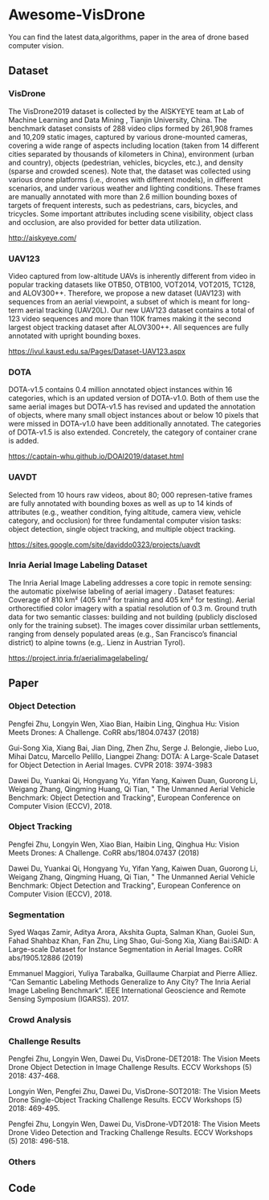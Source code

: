 # Awesome-VisDrone
You can find the latest data,algorithms, paper in the area of drone based computer vision. 

## Dataset

### VisDrone
The VisDrone2019 dataset is collected by the AISKYEYE team at Lab of Machine Learning and Data Mining , Tianjin University, China. The benchmark dataset consists of 288 video clips formed by 261,908 frames and 10,209 static images, captured by various drone-mounted cameras, covering a wide range of aspects including location (taken from 14 different cities separated by thousands of kilometers in China), environment (urban and country), objects (pedestrian, vehicles, bicycles, etc.), and density (sparse and crowded scenes). Note that, the dataset was collected using various drone platforms (i.e., drones with different models), in different scenarios, and under various weather and lighting conditions. These frames are manually annotated with more than 2.6 million bounding boxes of targets of frequent interests, such as pedestrians, cars, bicycles, and tricycles. Some important attributes including scene visibility, object class and occlusion, are also provided for better data utilization.

http://aiskyeye.com/

### UAV123
Video captured from low-altitude UAVs is inherently different from video in popular tracking datasets like OTB50, OTB100, VOT2014, VOT2015, TC128, and ALOV300++. Therefore, we propose a new dataset (UAV123) with sequences from an aerial viewpoint, a subset of which is meant for long-term aerial tracking (UAV20L). Our new UAV123 dataset contains a total of 123 video sequences and more than 110K frames making it the second largest object tracking dataset after ALOV300++. All sequences are fully annotated with upright bounding boxes. 

https://ivul.kaust.edu.sa/Pages/Dataset-UAV123.aspx

### DOTA
DOTA-v1.5 contains 0.4 million annotated object instances within 16 categories, which is an updated version of DOTA-v1.0. Both of them use the same aerial images but DOTA-v1.5 has revised and updated the annotation of objects, where many small object instances about or below 10 pixels that were missed in DOTA-v1.0 have been additionally annotated. The categories of DOTA-v1.5 is also extended. Concretely, the category of container crane is added.

https://captain-whu.github.io/DOAI2019/dataset.html


### UAVDT
Selected from 10 hours raw videos, about 80; 000 represen-tative frames are fully annotated with bounding boxes as well as up to 14 kinds of attributes (e.g., weather condition, fying altitude, camera view, vehicle category, and occlusion) for three fundamental computer vision tasks: object detection, single object tracking, and multiple object tracking. 

https://sites.google.com/site/daviddo0323/projects/uavdt

### Inria Aerial Image Labeling Dataset
The Inria Aerial Image Labeling addresses a core topic in remote sensing: the automatic pixelwise labeling of aerial imagery .
Dataset features:
Coverage of 810 km² (405 km² for training and 405 km² for testing).
Aerial orthorectified color imagery with a spatial resolution of 0.3 m.
Ground truth data for two semantic classes: building and not building (publicly disclosed only for the training subset).
The images cover dissimilar urban settlements, ranging from densely populated areas (e.g., San Francisco’s financial district) to alpine towns (e.g,. Lienz in Austrian Tyrol).

https://project.inria.fr/aerialimagelabeling/


## Paper 


### Object Detection

Pengfei Zhu, Longyin Wen, Xiao Bian, Haibin Ling, Qinghua Hu: Vision Meets Drones: A Challenge. CoRR abs/1804.07437 (2018)

Gui-Song Xia, Xiang Bai, Jian Ding, Zhen Zhu, Serge J. Belongie, Jiebo Luo, Mihai Datcu, Marcello Pelillo, Liangpei Zhang:
DOTA: A Large-Scale Dataset for Object Detection in Aerial Images. CVPR 2018: 3974-3983

Dawei Du, Yuankai Qi, Hongyang Yu, Yifan Yang, Kaiwen Duan, Guorong Li, Weigang Zhang, Qingming Huang, Qi Tian, " The Unmanned Aerial Vehicle Benchmark: Object Detection and Tracking", European Conference on Computer Vision (ECCV), 2018. 

### Object Tracking 

Pengfei Zhu, Longyin Wen, Xiao Bian, Haibin Ling, Qinghua Hu: Vision Meets Drones: A Challenge. CoRR abs/1804.07437 (2018)

Dawei Du, Yuankai Qi, Hongyang Yu, Yifan Yang, Kaiwen Duan, Guorong Li, Weigang Zhang, Qingming Huang, Qi Tian, " The Unmanned Aerial Vehicle Benchmark: Object Detection and Tracking", European Conference on Computer Vision (ECCV), 2018. 


###  Segmentation 

Syed Waqas Zamir, Aditya Arora, Akshita Gupta, Salman Khan, Guolei Sun, Fahad Shahbaz Khan, Fan Zhu, Ling Shao, Gui-Song Xia, Xiang Bai:iSAID: A Large-scale Dataset for Instance Segmentation in Aerial Images. CoRR abs/1905.12886 (2019)

Emmanuel Maggiori, Yuliya Tarabalka, Guillaume Charpiat and Pierre Alliez. “Can Semantic Labeling Methods Generalize to Any City? The Inria Aerial Image Labeling Benchmark”. IEEE International Geoscience and Remote Sensing Symposium (IGARSS). 2017.




### Crowd Analysis 


### Challenge Results 
Pengfei Zhu, Longyin Wen, Dawei Du, VisDrone-DET2018: The Vision Meets Drone Object Detection in Image Challenge Results. ECCV Workshops (5) 2018: 437-468.

Longyin Wen, Pengfei Zhu, Dawei Du, VisDrone-SOT2018: The Vision Meets Drone Single-Object Tracking Challenge Results. ECCV Workshops (5) 2018: 469-495. 

Pengfei Zhu, Longyin Wen, Dawei Du, VisDrone-VDT2018: The Vision Meets Drone Video Detection and Tracking Challenge Results. ECCV Workshops (5) 2018: 496-518. 


### Others 



## Code


